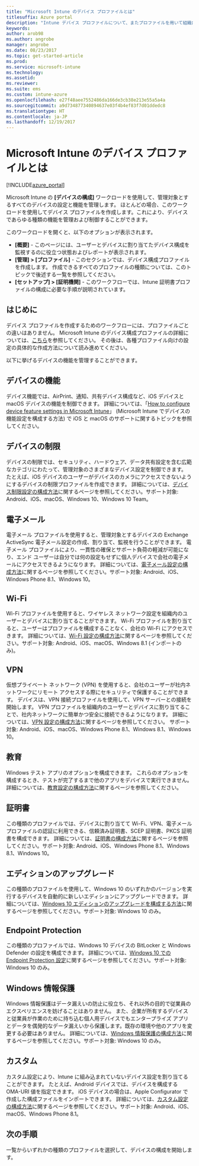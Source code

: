 ```yaml
---
title: "Microsoft Intune のデバイス プロファイルとは"
titlesuffix: Azure portal
description: "Intune デバイス プロファイルについて、またプロファイルを用いて組織内でデバイスを管理および保護する方法について説明します。\""
keywords: 
author: arob98
ms.author: angrobe
manager: angrobe
ms.date: 08/23/2017
ms.topic: get-started-article
ms.prod: 
ms.service: microsoft-intune
ms.technology: 
ms.assetid: 
ms.reviewer: 
ms.suite: ems
ms.custom: intune-azure
ms.openlocfilehash: e27f48aee7552486da166de3cb38e213e55a5a4a
ms.sourcegitcommit: a9d734877340894637e03f4b4ef83f7d01ddedc8
ms.translationtype: HT
ms.contentlocale: ja-JP
ms.lasthandoff: 12/19/2017
---
```

# <a name="what-are-microsoft-intune-device-profiles"></a>Microsoft Intune のデバイス プロファイルとは

[!INCLUDE[azure_portal](./includes/azure_portal.md)]

Microsoft Intune の **[デバイスの構成]** ワークロードを使用して、管理対象とするすべてのデバイスの設定と機能を管理します。 ほとんどの場合、このワークロードを使用してデバイス プロファイルを作成します。これにより、デバイスであらゆる種類の機能を管理および制御することができます。

このワークロードを開くと、以下のオプションが表示されます。

- **[概要]** - このページには、ユーザーとデバイスに割り当てたデバイス構成を監視するのに役立つ状態およびレポートが表示されます。
- **[管理] > [プロファイル]** - このセクションでは、デバイス構成プロファイルを作成します。 作成できるすべてのプロファイルの種類については、このトピックで後述する一覧を参照してください。
- **[セットアップ] > [証明機関]** - このワークフローでは、Intune 証明書プロファイルの構成に必要な手順が説明されています。

## <a name="getting-started"></a>はじめに

デバイス プロファイルを作成するためのワークフローには、プロファイルごとの違いはありません。 Microsoft Intune のデバイス構成プロファイルの詳細については、[こちら](device-profile-create.md)を参照してください。 その後は、各種プロファイル向けの設定の具体的な作成方法について読み進めてください。

以下に挙げるデバイスの機能を管理することができます。

## <a name="device-features"></a>デバイスの機能

デバイス機能では、AirPrint、通知、共有デバイス構成など、iOS デバイスと macOS デバイスの機能を制御できます。
詳細については、「[How to configure device feature settings in Microsoft Intune](device-features-configure.md)」 (Microsoft Intune でデバイスの機能設定を構成する方法) で iOS と macOS のサポートに関するトピックを参照してください。

## <a name="device-restrictions"></a>デバイスの制限
デバイスの制限では、セキュリティ、ハードウェア、データ共有設定を含む広範なカテゴリにわたって、管理対象のさまざまなデバイス設定を制御できます。 たとえば、iOS デバイスのユーザーがデバイスのカメラにアクセスできないようにするデバイスの制限プロファイルを作成できます。
詳細については、[デバイス制限設定の構成方法](device-restrictions-configure.md)に関するページを参照してください。サポート対象: Android、iOS、macOS、Windows 10、Windows 10 Team。

## <a name="email"></a>電子メール
電子メール プロファイルを使用すると、管理対象とするデバイスの Exchange ActiveSync 電子メール設定の作成、割り当て、監視を行うことができます。 電子メール プロファイルにより、一貫性の確保とサポート負荷の軽減が可能になり、エンド ユーザーは自分では何の設定もせずに個人デバイスで会社の電子メールにアクセスできるようになります。
詳細については、[電子メール設定の構成方法](email-settings-configure.md)に関するページを参照してください。サポート対象: Android、iOS、Windows Phone 8.1、Windows 10。

## <a name="wi-fi"></a>Wi-Fi
Wi-Fi プロファイルを使用すると、ワイヤレス ネットワーク設定を組織内のユーザーとデバイスに割り当てることができます。 Wi-Fi プロファイルを割り当てると、ユーザーはプロファイルを構成することなく、会社の Wi-Fi にアクセスできます。
詳細については、[Wi-Fi 設定の構成方法](wi-fi-settings-configure.md)に関するページを参照してください。サポート対象: Android、iOS、macOS、Windows 8.1 (インポートのみ)。

## <a name="vpn"></a>VPN
仮想プライベート ネットワーク (VPN) を使用すると、会社のユーザーが社内ネットワークにリモート アクセスする際にセキュリティで保護することができます。 デバイスは、VPN 接続プロファイルを使用して、VPN サーバーとの接続を開始します。 VPN プロファイルを組織内のユーザーとデバイスに割り当てることで、社内ネットワークに簡単かつ安全に接続できるようになります。
詳細については、[VPN 設定の構成方法](vpn-settings-configure.md)に関するページを参照してください。
サポート対象: Android、iOS、macOS、Windows Phone 8.1、Windows 8.1、Windows 10。

## <a name="education"></a>教育
Windows テスト アプリのオプションを構成できます。 これらのオプションを構成するとき、テストが完了するまで他のアプリをデバイスで実行できません。
詳細については、[教育設定の構成方法](education-settings-configure.md)に関するページを参照してください。

## <a name="certificates"></a>証明書
この種類のプロファイルでは、デバイスに割り当てて Wi-Fi、VPN、電子メール プロファイルの認証に利用できる、信頼済み証明書、SCEP 証明書、PKCS 証明書を構成できます。
詳細については、[証明書の構成方法](certificates-configure.md)に関するページを参照してください。サポート対象: Android、iOS、Windows Phone 8.1、Windows 8.1、Windows 10。

## <a name="edition-upgrade"></a>エディションのアップグレード
この種類のプロファイルを使用して、Windows 10 のいずれかのバージョンを実行するデバイスを自動的に新しいエディションにアップグレードできます。
詳細については、[Windows 10 エディションのアップグレードを構成する方法](edition-upgrade-configure-windows-10.md)に関するページを参照してください。サポート対象: Windows 10 のみ。

## <a name="endpoint-protection"></a>Endpoint Protection
この種類のプロファイルでは、Windows 10 デバイスの BitLocker と Windows Defender の設定を構成できます。
詳細については、[Windows 10 での Endpoint Protection 設定](endpoint-protection-windows-10.md)に関するページを参照してください。サポート対象: Windows 10 のみ。

## <a name="windows-information-protection"></a>Windows 情報保護
Windows 情報保護はデータ漏えいの防止に役立ち、それ以外の目的で従業員のエクスペリエンスを妨げることはありません。 また、企業が所有するデバイスと従業員が作業のために持ち込む個人用デバイスでもエンタープライズ アプリとデータを偶発的なデータ漏えいから保護します。既存の環境や他のアプリを変更する必要はありません。
詳細については、[Windows 情報保護の構成方法](windows-information-protection-configure.md)に関するページを参照してください。サポート対象: Windows 10 のみ。

## <a name="custom"></a>カスタム
カスタム設定により、Intune に組み込まれていないデバイス設定を割り当てることができます。 たとえば、Android デバイスでは、デバイスを構成する OMA-URI 値を指定できます。 iOS デバイスの場合は、Apple Configurator で作成した構成ファイルをインポートできます。
詳細については、[カスタム設定の構成方法](custom-settings-configure.md)に関するページを参照してください。サポート対象: Android、iOS、macOS、Windows Phone 8.1。

## <a name="next-steps"></a>次の手順
一覧からいずれかの種類のプロファイルを選択して、デバイスの構成を開始します。

